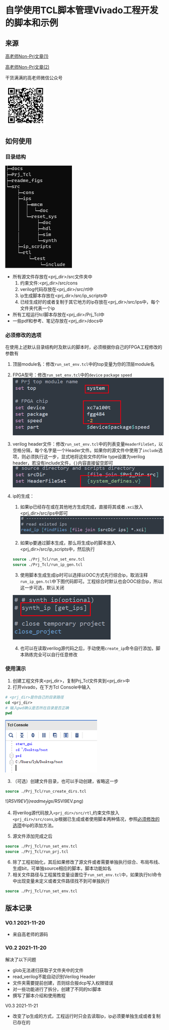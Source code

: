 自学使用TCL脚本管理Vivado工程开发的脚本和示例
================
## 来源

[高老师Non-Prj文章(1)](https://mp.weixin.qq.com/s/10E2Rc-anInxabkBx1w41A)

[高老师Non-Prj文章(2)](https://mp.weixin.qq.com/s?__biz=MzI5NTQwODcyMQ==&mid=2247486560&idx=1&sn=1869e26ea719798a8e1d3161e2b0d513&chksm=ec55495edb22c0485f438abac93627cf600bf9de7fb4af6afd43ce1a6f3062be7d994e278e9a&scene=178&cur_album_id=1528076574774886404#rd)

干货满满的高老师微信公众号

![高老师微信公众号](readme_figs/qrcode.bmp)

## 如何使用
### 目录结构
![image-20211121111237048](readme_figs/image-20211121111237048.png)

* 所有源文件存放在<prj_dir>/src文件夹中
	1. 约束文件:<prj_dir>/src/cons
	2. verilog代码存放在<prj_dir>/src/rtl中
	3. ip生成脚本存放在<prj_dir>/src/ip_scripts中
	4. 已经生成好的或者复制于其它地方的ip存放在<prj_dir>/src/ips中，每个文件夹代表一个ip
* 所有工程运行tcl脚本存放在<prj_dir>/Prj_Tcl中
* 一些pdf和参考、笔记存放在<prj_dir>/docs中

### 必须修改的选项
在使用上述默认目录结构时及默认的脚本时，必须根据你自己的FPGA工程修改的参数有

1. 顶层module名：修改`run_set_env.tcl`中的top变量为你的顶层module名 

2. FPGA型号：修改`run_set_env.tcl`中的`device` `package` `speed`![image-20211121174625368](readme_figs/image-20211121174625368.png)

3. verilog header文件：修改`run_set_env.tcl`中的列表变量`HeaderFileSet`，以空格分隔，每个名字是一个Header文件。如果你的源文件中使用了`include`选项，则必须执行这一步，显式地将这些文件的file type设置为verilog header，若没有include文件，`{}`内容直接留空即可![image-20211121174652348](readme_figs/image-20211121174652348.png)

4. ip的生成：
   1. 如果ip已经存在或在其他地方生成完成，直接将其或者`.xci`放入<prj_dir>/src/ips中即可![image-20211122101436967](readme_figs/image-20211122101436967.png)

   2. 如果ip要通过脚本生成，那么将生成ip的脚本放入<prj_dir>/src/ip_scripts中，然后执行

   ```tcl
   source ./Prj_Tcl/run_set_env.tcl
   source ./Prj_Tcl/run_ip_gen.tcl
   ```

   3. 使用脚本生成生成ip时可以选择以OOC方式先行综合ip，取消注释`run_ip_gen.tcl`中下图代码即可。工程综合时默认也会OOC综合ip，所以这一步可选，默认关闭

   ![image-20211122100401046](readme_figs/image-20211122100401046.png)

   4. 也可以在读取verilog源代码之后，手动使用`create_ip`命令自行添加，脚本熟练完全可以自行任意修改

### 使用演示

1. 创建工程文件夹<prj_dir>，复制Prj_Tcl文件夹到<prj_dir>中
2. 打开vivado，在下方Tcl Console中输入 

```tcl
# <prj_dir>是你自己的目录路径
cd <prj_dir>
# 输入pwd确认是否所在目录是否正确
pwd
```

![image-20211121175319442](readme_figs/image-20211121175319442.png)


3. （可选）创建文件目录，也可以手动创建，省略这一步

```tcl
source ./Prj_Tcl/run_create_dirs.tcl
```

![$RSVI9EV](readme_figs/$RSVI9EV.png)

4. 将verilog源代码放入`<prj_dir>/src/rtl`,约束文件放入`<prj_dir>/src/cons`,ip根据已生成或者使用脚本两种情况，参照[必须修改的选项](#必须修改的选项)中ip的添加方法。

5. 源文件添加完成之后

```tcl
source ./Prj_Tcl/run_set_env.tcl
source ./Prj_Tcl/run_prj.tcl
```
6. 除了工程初始化，其后如果修改了源文件或者需要单独执行综合、布局布线、生成bit，可单独source相应的脚本，脚本功能如名
7. 相关文件路径与工程属性变量设置位于`run_set_env.tcl`中，如果执行tcl命令中出现变量未定义或者文件路径找不到可单独执行

```tcl
source ./Prj_Tcl/run_set_env.tcl
```



## 版本记录

### V0.1 2021-11-20
* 来自高老师的源码

### V0.2 2021-11-20

解决了以下问题

* glob无法递归获取子文件夹中的文件
* read_verilog不能自动识别Verilog Header
* 文件夹需要提前创建，否则综合报dcp写入权限错误
* 对一些功能进行了拆分，创建了不同的tcl脚本
* 撰写了脚本介绍和使用教程

V0.3 2021-11-21

* 改变了ip生成的方式，工程运行时只会去读取ip，ip必须要单独生成或者复制已存在的
